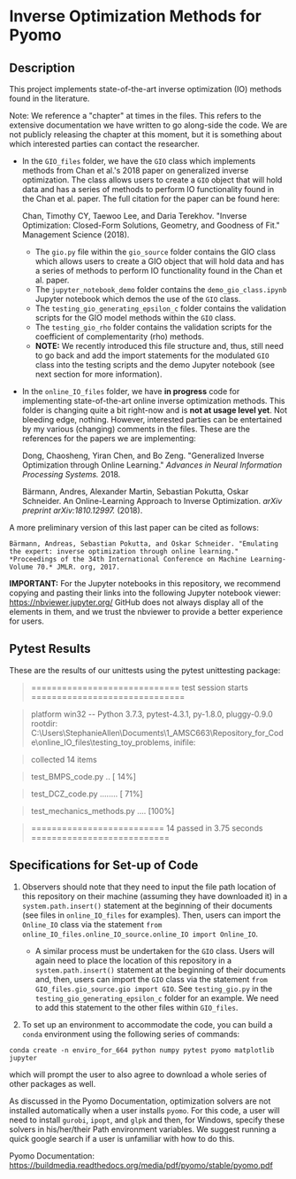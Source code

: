 # Inverse Optimization Methods for Pyomo #

## Description ##

This project implements state-of-the-art inverse optimization (IO) methods found in the literature. 

Note: We reference a "chapter" at times in the files. This refers to the extensive documentation we have written to go along-side the code.  We are not publicly releasing the chapter at this moment, but it is something about which interested parties can contact the researcher.

* In the `GIO_files` folder, we have the `GIO` class which implements methods from Chan et al.'s 2018 paper on generalized inverse optimization.  The class allows users to create a `GIO` object that will hold data and has a series of methods to perform IO functionality found in the Chan et al. paper.  The full citation for the paper can be found here:

	Chan, Timothy CY, Taewoo Lee, and Daria Terekhov. 
	"Inverse Optimization: Closed-Form Solutions, Geometry, 
	and Goodness of Fit." Management Science (2018).

	* The `gio.py` file within the `gio_source` folder contains the GIO class which allows users to create a GIO object that will hold data and has a series of methods to perform IO functionality found in the Chan et al. paper.
	* The `jupyter_notebook_demo` folder contains the `demo_gio_class.ipynb` Jupyter notebook which demos the use of the `GIO` class.
	* The `testing_gio_generating_epsilon_c` folder contains the validation scripts for the GIO model methods within the `GIO` class.
	* The `testing_gio_rho` folder contains the validation scripts for the coefficient of complementarity (rho) methods.
	* **NOTE:** We recently introduced this file structure and, thus, still need to go back and add the import statements for the modulated `GIO` class into the testing scripts and the demo Jupyter notebook (see next section for more information).

* In the `online_IO_files` folder, we have **in progress** code for implementing state-of-the-art online inverse optimization methods.  This folder is changing quite a bit right-now and is **not at usage level yet**.  Not bleeding edge, nothing.  However, interested parties can be entertained by my various  (changing) comments in the files.  These are the references for the papers we are implementing:
	
	Dong, Chaosheng, Yiran Chen, and Bo Zeng. "Generalized Inverse Optimization through Online Learning." *Advances in Neural Information Processing Systems.* 2018.

	Bärmann, Andres, Alexander Martin, Sebastian Pokutta, Oskar Schneider. An Online-Learning Approach to Inverse Optimization. *arXiv preprint arXiv:1810.12997.* (2018).

A more preliminary version of this last paper can be cited as follows:

	Bärmann, Andreas, Sebastian Pokutta, and Oskar Schneider. "Emulating the expert: inverse optimization through online learning." *Proceedings of the 34th International Conference on Machine Learning-Volume 70.* JMLR. org, 2017.

**IMPORTANT:** For the Jupyter notebooks in this repository, we recommend copying and pasting their links into the following Jupyter notebook viewer: <https://nbviewer.jupyter.org/>  GitHub does not always display all of the elements in them, and we trust the nbviewer to provide a better experience for users.

## Pytest Results ##

These are the results of our unittests using the pytest unittesting package:

>============================= test session starts ==============================

>platform win32 -- Python 3.7.3, pytest-4.3.1, py-1.8.0, pluggy-0.9.0
>rootdir: C:\Users\StephanieAllen\Documents\1_AMSC663\Repository_for_Code\online_IO_files\testing_toy_problems, inifile:

>collected 14 items

>test\_BMPS\_code.py ..                                                      [ 14%]

>test\_DCZ\_code.py ........                                                 [ 71%]

>test\_mechanics\_methods.py ....                                            [100%]

>========================== 14 passed in 3.75 seconds ===========================

## Specifications for Set-up of Code ##

1. Observers should note that they need to input the file path location of this repository on their machine (assuming they have downloaded it) in a `system.path.insert()` statement at the beginning of their documents (see files in `online_IO_files` for examples).  Then, users can import the `Online_IO` class via the statement `from online_IO_files.online_IO_source.online_IO import Online_IO`.  
	* A similar process must be undertaken for the `GIO` class.  Users will again need to place the location of this repository in a `system.path.insert()` statement at the beginning of their documents and, then, users can import the `GIO` class via the statement `from GIO_files.gio_source.gio import GIO`.  See `testing_gio.py` in the `testing_gio_generating_epsilon_c` folder for an example.  We need to add this statement to the other files within `GIO_files`.  

2. To set up an environment to accommodate the code, you can build a `conda` environment using the following series of commands:

```
conda create -n enviro_for_664 python numpy pytest pyomo matplotlib jupyter
```
   
which will prompt the user to also agree to download a whole series of other packages as well.

As discussed in the Pyomo Documentation, optimization solvers are not installed automatically when a user installs `pyomo`.  For this code, a user will need to install `gurobi`, `ipopt`, and `glpk` and then, for Windows, specify these solvers in his/her/their Path environment variables.  We suggest running a quick google search if a user is unfamiliar with how to do this.

Pyomo Documentation: <https://buildmedia.readthedocs.org/media/pdf/pyomo/stable/pyomo.pdf>